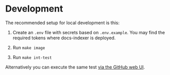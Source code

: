 # Development

The recommended setup for local development is this:

1. Create an `.env` file with secrets based on `.env.example`. You may find the required tokens where docs-indexer is deployed.

2. Run `make image`

3. Run `make int-test`

Alternatively you can execute the same test [via the GitHub web UI](https://github.com/giantswarm/docs-indexer/actions/workflows/integration-test.yaml).
